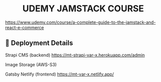
<h1 align="center">
 UDEMY JAMSTACK COURSE
</h1>

https://www.udemy.com/course/a-complete-guide-to-the-jamstack-and-react-e-commerce


## 🚀 Deployment Details


Strapi CMS (backend) 
https://mt-strapi-var-x.herokuapp.com/admin

Image Storage (AWS-S3)

Gatsby Netlify (frontend)
https://mt-var-x.netlify.app/
